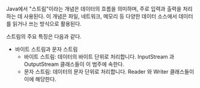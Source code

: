 Java에서 "스트림"이라는 개념은 데이터의 흐름을 의미하며, 주로 입력과 출력을 처리하는 데 사용된다.
이 개념은 파일, 네트워크, 메모리 등 다양한 데이터 소스에서 데이터를 읽거나 쓰는 방식으로 활용된다.

스트림의 주요 특징은 다음과 같다.
- 바이트 스트림과 문자 스트림
  - 바이트 스트림: 데이터의 바이트 단위로 처리합니다. InputStream 과 OutputStream 클래스들이 이 범주에 속한다.
  - 문자 스트림: 데이터의 문자 단위로 처리합니다. Reader 와 Writer 클래스들이 이에 해당한다.